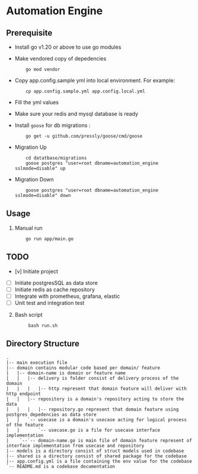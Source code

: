 # Automation Engine

## Prerequisite

* Install go v1.20 or above to use go modules

* Make vendored copy of depedencies
    ```shell
        go mod vendor
    ```

* Copy app.config.sample yml into local environment. For example:
    ```shell
        cp app.config.sample.yml app.config.local.yml
    ```
* Fill the yml values
* Make sure your redis and mysql database is ready

* Install `goose` for db migrations :
    ```shell
        go get -u github.com/pressly/goose/cmd/goose
    ```

* Migration Up
    ```
        cd datatbase/migrations
        goose postgres "user=root dbname=automation_engine sslmode=disable" up
    ```
* Migration Down
    ```cd datatbase/migrations
        goose postgres "user=root dbname=automation_engine sslmode=disable" down
    ```

## Usage
1. Manual run
    ```shell
        go run app/main.go
    ```

## TODO
- [v] Initiate project
- [ ] Initiate postgresSQL as data store
- [ ] Initiate redis as cache repository
- [ ] Integrate with prometheus, grafana, elastic
- [ ] Unit test and integration test

2. Bash script
   ```shell
        bash run.sh
    ```

## Directory Structure
```tree
.
|-- main execution file
|-- domain contains modular code based per domain/ feature
|   |-- domain-name is domain or feature name
|   |   |-- delivery is folder consist of delivery process of the domain
|   |   |   |-- http represent that domain feature will deliver with http endpoint
|   |   |-- repository is a domain's repository acting to store the data
|   |   |   |-- repository.go represent that domain feature using postgres depedencies as data store
|   |   `-- usecase is a domain's usecase acting for logical process of the feature
|   |       `-- usecase.go is a file for usecase interface implementation
|    `--`-- domain-name.go is main file of domain feature represent of interface implementation from usecase and repository
|-- models is a directory consist of struct models used in codebase
|-- shared is a directory consist of shared package for the codebase
|-- app.config.yml is a file containing the env value for the codebase
`-- README.md is a codebase documentation
